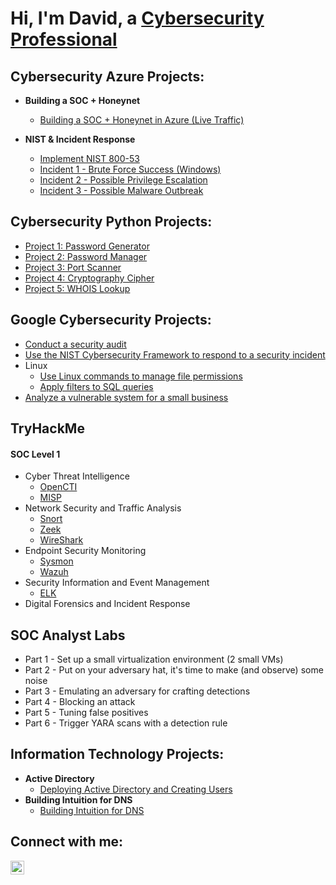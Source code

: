 <h1>Hi, I'm David, a <a href="https://www.linkedin.com/in/david-j-030135280?original_referer=
">Cybersecurity Professional</a></h1>

<h2> Cybersecurity Azure Projects:</h2>

- <b>Building a SOC + Honeynet</b>
  - [Building a SOC + Honeynet in Azure (Live Traffic)](https://github.com/davidj778/building-a-soc-and-honeynet)

- <b>NIST & Incident Response</b>
  - [Implement NIST 800-53](https://github.com/davidj778/Implement-NIST-800-53)
  - [Incident 1 - Brute Force Success (Windows)](https://github.com/davidj778/Incident-1-Brute-Force-Success-)
  - [Incident 2 - Possible Privilege Escalation](https://github.com/davidj778/Incident-2-Possible-Privilege-Escalation)
  - [Incident 3 - Possible Malware Outbreak](https://github.com/davidj778/Incident-3-Possible-Malware-Outbreak)

<h2> Cybersecurity Python Projects:</h2>

  - [Project 1: Password Generator](https://github.com/davidj778/password-generator)
  - [Project 2: Password Manager](https://github.com/davidj778/Password-Manager)
  - [Project 3: Port Scanner](https://github.com/davidj778/Port-Scanner)
  - [Project 4: Cryptography Cipher](https://github.com/davidj778/Cryptography-Cipher)
  - [Project 5: WHOIS Lookup](https://github.com/davidj778/WHOIS-Lookup)

<h2> Google Cybersecurity Projects:</h2>


- [Conduct a security audit](https://github.com/davidj778/Conduct-a-security-audit)
- [Use the NIST Cybersecurity Framework to respond to a security incident](https://github.com/davidj778/Use-the-NIST-Cybersecurity-Framework-)
- Linux
  - [Use Linux commands to manage file permissions](https://github.com/davidj778/Use-Linux-commands-to-manage-file-permissions)
  - [Apply filters to SQL queries](https://github.com/davidj778/Apply-filters-to-SQL-queries)
- [Analyze a vulnerable system for a small business](https://github.com/davidj778/Analyze-a-vulnerable-system-for-a-small-business)


<h2> TryHackMe </h2>

#### SOC Level 1

- Cyber Threat Intelligence
  - [OpenCTI](https://github.com/davidj778/OpenCTI)
  - [MISP](https://github.com/davidj778/MISP)
- Network Security and Traffic Analysis
  - [Snort](https://github.com/davidj778/snort)
  - [Zeek](https://github.com/davidj778/zeek)
  - [WireShark](https://github.com/davidj778/wireshark)
- Endpoint Security Monitoring
  - [Sysmon](https://github.com/davidj778/Sysmon)
  - [Wazuh](https://github.com/davidj778/Wazuh)
- Security Information and Event Management
  - [ELK](https://github.com/davidj778/ELK)
- Digital Forensics and Incident Response

<h2> SOC Analyst Labs </h2>

- Part 1 - Set up a small virtualization environment (2 small VMs)
- Part 2 - Put on your adversary hat, it's time to make (and observe) some noise
- Part 3 - Emulating an adversary for crafting detections
- Part 4 - Blocking an attack
- Part 5 - Tuning false positives
- Part 6 - Trigger YARA scans with a detection rule

<h2> Information Technology Projects:
</h2>

- <b>Active Directory</b>
  - [Deploying Active Directory and Creating Users](https://github.com/davidj778/Active-Directory)
- <b>Building Intuition for DNS</b>
  - [Building Intuition for DNS](https://github.com/davidj778/Building-Intuition-for-DNS)

<h2>Connect with me:</h2>


[<img align="left" alt="Josh | LinkedIn" width="22px" src="https://cdn.jsdelivr.net/npm/simple-icons@v3/icons/linkedin.svg" />][linkedin]


[twitter]: https://twitter.com/Josh
[instagram]: https://www.instagram.com/Josh
[linkedin]: https://www.linkedin.com/in/david-j-030135280?original_referer=


